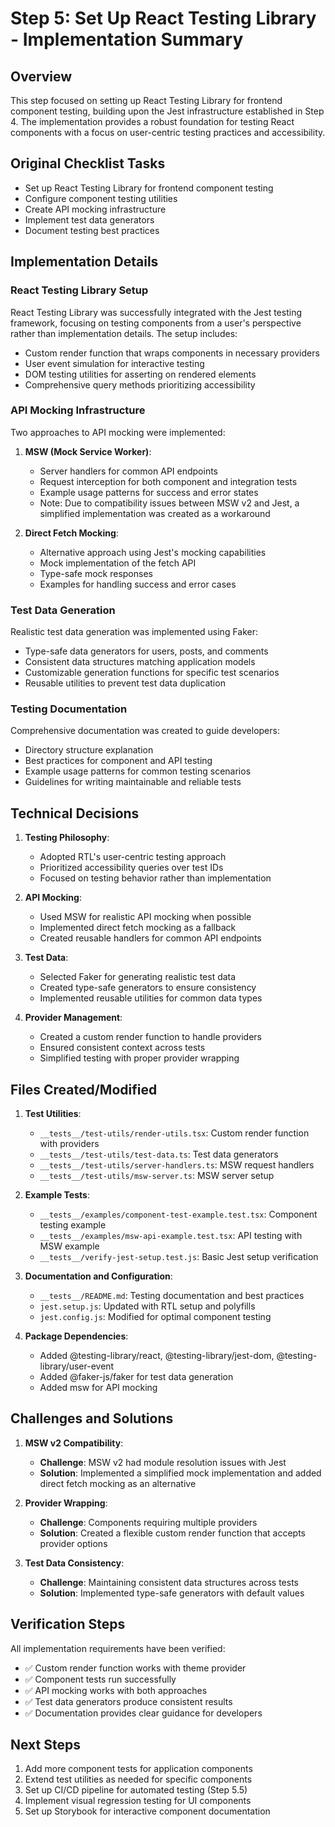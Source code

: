 # Step 5: Set Up React Testing Library - Implementation Summary

## Overview

This step focused on setting up React Testing Library for frontend component testing, building upon the Jest infrastructure established in Step 4. The implementation provides a robust foundation for testing React components with a focus on user-centric testing practices and accessibility.

## Original Checklist Tasks

- Set up React Testing Library for frontend component testing
- Configure component testing utilities
- Create API mocking infrastructure
- Implement test data generators
- Document testing best practices

## Implementation Details

### React Testing Library Setup

React Testing Library was successfully integrated with the Jest testing framework, focusing on testing components from a user's perspective rather than implementation details. The setup includes:

- Custom render function that wraps components in necessary providers
- User event simulation for interactive testing
- DOM testing utilities for asserting on rendered elements
- Comprehensive query methods prioritizing accessibility

### API Mocking Infrastructure

Two approaches to API mocking were implemented:

1. **MSW (Mock Service Worker)**:

   - Server handlers for common API endpoints
   - Request interception for both component and integration tests
   - Example usage patterns for success and error states
   - Note: Due to compatibility issues between MSW v2 and Jest, a simplified implementation was created as a workaround

2. **Direct Fetch Mocking**:
   - Alternative approach using Jest's mocking capabilities
   - Mock implementation of the fetch API
   - Type-safe mock responses
   - Examples for handling success and error cases

### Test Data Generation

Realistic test data generation was implemented using Faker:

- Type-safe data generators for users, posts, and comments
- Consistent data structures matching application models
- Customizable generation functions for specific test scenarios
- Reusable utilities to prevent test data duplication

### Testing Documentation

Comprehensive documentation was created to guide developers:

- Directory structure explanation
- Best practices for component and API testing
- Example usage patterns for common testing scenarios
- Guidelines for writing maintainable and reliable tests

## Technical Decisions

1. **Testing Philosophy**:

   - Adopted RTL's user-centric testing approach
   - Prioritized accessibility queries over test IDs
   - Focused on testing behavior rather than implementation

2. **API Mocking**:

   - Used MSW for realistic API mocking when possible
   - Implemented direct fetch mocking as a fallback
   - Created reusable handlers for common API endpoints

3. **Test Data**:

   - Selected Faker for generating realistic test data
   - Created type-safe generators to ensure consistency
   - Implemented reusable utilities for common data types

4. **Provider Management**:
   - Created a custom render function to handle providers
   - Ensured consistent context across tests
   - Simplified testing with proper provider wrapping

## Files Created/Modified

1. **Test Utilities**:

   - `__tests__/test-utils/render-utils.tsx`: Custom render function with providers
   - `__tests__/test-utils/test-data.ts`: Test data generators
   - `__tests__/test-utils/server-handlers.ts`: MSW request handlers
   - `__tests__/test-utils/msw-server.ts`: MSW server setup

2. **Example Tests**:

   - `__tests__/examples/component-test-example.test.tsx`: Component testing example
   - `__tests__/examples/msw-api-example.test.tsx`: API testing with MSW example
   - `__tests__/verify-jest-setup.test.js`: Basic Jest setup verification

3. **Documentation and Configuration**:

   - `__tests__/README.md`: Testing documentation and best practices
   - `jest.setup.js`: Updated with RTL setup and polyfills
   - `jest.config.js`: Modified for optimal component testing

4. **Package Dependencies**:
   - Added @testing-library/react, @testing-library/jest-dom, @testing-library/user-event
   - Added @faker-js/faker for test data generation
   - Added msw for API mocking

## Challenges and Solutions

1. **MSW v2 Compatibility**:

   - **Challenge**: MSW v2 had module resolution issues with Jest
   - **Solution**: Implemented a simplified mock implementation and added direct fetch mocking as an alternative

2. **Provider Wrapping**:

   - **Challenge**: Components requiring multiple providers
   - **Solution**: Created a flexible custom render function that accepts provider options

3. **Test Data Consistency**:
   - **Challenge**: Maintaining consistent data structures across tests
   - **Solution**: Implemented type-safe generators with default values

## Verification Steps

All implementation requirements have been verified:

- ✅ Custom render function works with theme provider
- ✅ Component tests run successfully
- ✅ API mocking works with both approaches
- ✅ Test data generators produce consistent results
- ✅ Documentation provides clear guidance for developers

## Next Steps

1. Add more component tests for application components
2. Extend test utilities as needed for specific components
3. Set up CI/CD pipeline for automated testing (Step 5.5)
4. Implement visual regression testing for UI components
5. Set up Storybook for interactive component documentation
